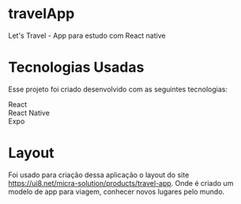 # travelApp
Let's Travel - App para estudo com React native

# Tecnologias Usadas

Esse projeto foi criado desenvolvido com as seguintes tecnologias:

React <br />
React Native <br />
Expo <br />

# Layout

Foi usado para criação dessa aplicação o layout do site https://ui8.net/micra-solution/products/travel-app. Onde é criado um modelo de app para viagem, conhecer novos lugares pelo mundo.
